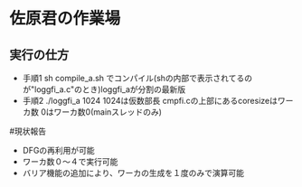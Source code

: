 # 佐原君の作業場
## 実行の仕方

- 手順1  sh compile_a.sh  でコンパイル(shの内部で表示されてるのが"loggfi_a.c"のとき)loggfi_aが分割の最新版
- 手順2 ./loggfi_a 1024    1024は仮数部長
cmpfi.cの上部にあるcoresizeはワーカ数 0はワーカ数0(mainスレッドのみ)



#現状報告
- DFGの再利用が可能
- ワーカ数０〜４で実行可能
- バリア機能の追加により、ワーカの生成を１度のみで演算可能
